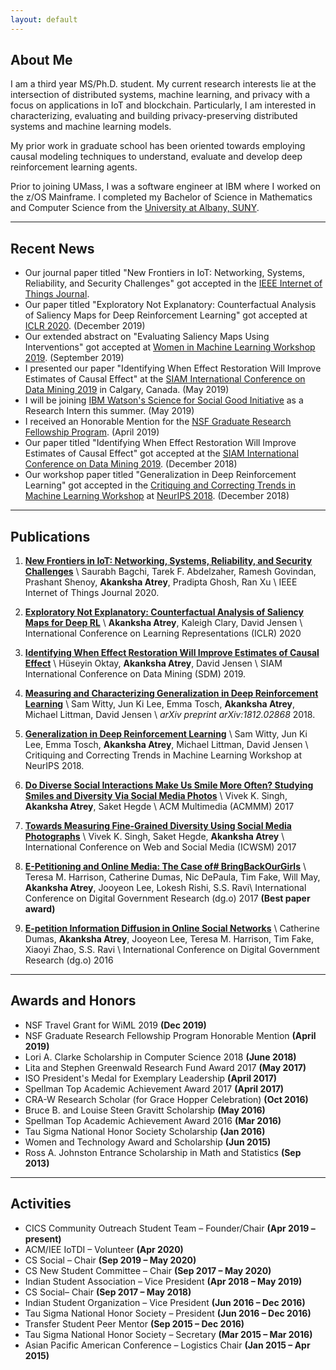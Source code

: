 ```yaml
---
layout: default
---
```


## About Me

I am a third year MS/Ph.D. student. My current research interests lie at the intersection of distributed systems, machine learning, and privacy with a focus on applications in IoT and blockchain. Particularly, I am interested in characterizing, evaluating and building privacy-preserving distributed systems and machine learning models. 

My prior work in graduate school has been oriented towards employing causal modeling techniques to understand, evaluate and develop deep reinforcement learning agents.

Prior to joining UMass, I was a software engineer at IBM where I worked on the z/OS Mainframe. I completed my Bachelor of Science in Mathematics and Computer Science from the [University at Albany, SUNY](https://www.albany.edu/).

---

## Recent News

* Our journal paper titled "New Frontiers in IoT: Networking, Systems, Reliability, and Security Challenges" got accepted in the [IEEE Internet of Things Journal](https://ieee-iotj.org/). 
* Our paper titled "Exploratory Not Explanatory: Counterfactual Analysis of Saliency Maps for Deep Reinforcement Learning" got accepted at [ICLR 2020](https://openreview.net/forum?id=rkl3m1BFDB). (December 2019)
* Our extended abstract on "Evaluating Saliency Maps Using Interventions" got accepted at [Women in Machine Learning Workshop 2019](https://wimlworkshop.org/2019/). (September 2019)
* I presented our paper "Identifying When Effect Restoration Will Improve Estimates of Causal Effect" at the [SIAM International Conference on Data Mining 2019](https://www.siam.org/Conferences/CM/Conference/sdm19) in Calgary, Canada. (May 2019)
* I will be joining [IBM Watson's Science for Social Good Initiative](https://www.research.ibm.com/science-for-social-good/) as a Research Intern this summer. (May 2019)
* I received an Honorable Mention for the [NSF Graduate Research Fellowship Program](https://www.nsfgrfp.org/). (April 2019)
* Our paper titled "Identifying When Effect Restoration Will Improve Estimates of Causal Effect" got accepted at the [SIAM International Conference on Data Mining 2019](https://www.siam.org/Conferences/CM/Main/sdm19). (December 2018)
* Our workshop paper titled "Generalization in Deep Reinforcement Learning" got accepted in the [Critiquing and Correcting Trends in Machine Learning Workshop](https://ml-critique-correct.github.io/) at [NeurIPS 2018](https://nips.cc/). (December 2018)

---

## Publications

1. [**New Frontiers in IoT: Networking, Systems, Reliability, and Security Challenges**](https://arxiv.org/abs/2005.07338) \\
	Saurabh Bagchi, Tarek F. Abdelzaher, Ramesh Govindan, Prashant Shenoy, **Akanksha Atrey**, Pradipta Ghosh, Ran Xu \\
	IEEE Internet of Things Journal 2020.

1. [**Exploratory Not Explanatory: Counterfactual Analysis of Saliency Maps for Deep RL**](papers/atrey_exploratory_iclr20.pdf) \\
	**Akanksha Atrey**, Kaleigh Clary, David Jensen \\
	International Conference on Learning Representations (ICLR) 2020 

1. [**Identifying When Effect Restoration Will Improve Estimates of Causal Effect**](papers/Oktay_Effect_SDM19.pdf) \\
	Hüseyin Oktay, **Akanksha Atrey**, David Jensen \\
	SIAM International Conference on Data Mining (SDM) 2019.

1. [**Measuring and Characterizing Generalization in Deep Reinforcement Learning**](https://arxiv.org/abs/1812.02868) \\
	Sam Witty, Jun Ki Lee, Emma Tosch, **Akanksha Atrey**, Michael Littman, David Jensen \\
	_arXiv preprint arXiv:1812.02868_ 2018.

1. [**Generalization in Deep Reinforcement Learning**](papers/Witty_Generalization_NeurIPS18.pdf) \\
	Sam Witty, Jun Ki Lee, Emma Tosch, **Akanksha Atrey**, Michael Littman, David Jensen \\
	Critiquing and Correcting Trends in Machine Learning Workshop at NeurIPS 2018.

1. [**Do Diverse Social Interactions Make Us Smile More Often? Studying Smiles and Diversity Via Social Media Photos**](https://wp.comminfo.rutgers.edu/vsingh/wp-content/uploads/sites/110/2017/10/ACMMM_Singh_Diversity_Smile.pdf) \\
	Vivek K. Singh, **Akanksha Atrey**, Saket Hegde \\
	ACM Multimedia (ACMMM) 2017

1. [**Towards Measuring Fine-Grained Diversity Using Social Media Photographs**](https://pdfs.semanticscholar.org/e60b/a225993d2ae438dec5bb6918b29d3e344006.pdf) \\
	Vivek K. Singh, Saket Hegde, **Akanksha Atrey** \\
	International Conference on Web and Social Media (ICWSM) 2017

1. [**E-Petitioning and Online Media: The Case of# BringBackOurGirls**](https://dl.acm.org/citation.cfm?id=3085320) \\
	Teresa M. Harrison, Catherine Dumas, Nic DePaula, Tim Fake, Will May, **Akanksha Atrey**, Jooyeon Lee, Lokesh Rishi, S.S. Ravi\\
	International Conference on Digital Government Research (dg.o) 2017 **(Best paper award)** 

1. [**E-petition Information Diffusion in Online Social Networks**](https://dl.acm.org/citation.cfm?id=2912227) \\
	Catherine Dumas, **Akanksha Atrey**, Jooyeon Lee, Teresa M. Harrison, Tim Fake, Xiaoyi Zhao, S.S. Ravi \\
	International Conference on Digital Government Research (dg.o) 2016

---

## Awards and Honors

* NSF Travel Grant for WiML 2019 **(Dec 2019)**
* NSF Graduate Research Fellowship Program Honorable Mention **(April 2019)**
* Lori A. Clarke Scholarship in Computer Science 2018 **(June 2018)**
* Lita and Stephen Greenwald Research Fund Award 2017 **(May 2017)**
* ISO President's Medal for Exemplary Leadership **(April 2017)**
* Spellman Top Academic Achievement Award 2017 **(April 2017)**
* CRA-W Research Scholar (for Grace Hopper Celebration) **(Oct 2016)**
* Bruce B. and Louise Steen Gravitt Scholarship **(May 2016)**
* Spellman Top Academic Achievement Award 2016 **(Mar 2016)**
* Tau Sigma National Honor Society Scholarship **(Jan 2016)**
* Women and Technology Award and Scholarship **(Jun 2015)**
* Ross A. Johnston Entrance Scholarship in Math and Statistics **(Sep 2013)**

---

## Activities

* CICS Community Outreach Student Team – Founder/Chair **(Apr 2019 – present)**
* ACM/IEE IoTDI – Volunteer **(Apr 2020)**
* CS Social – Chair **(Sep 2019 – May 2020)**
* CS New Student Committee – Chair **(Sep 2017 – May 2020)**
* Indian Student Association – Vice President **(Apr 2018 – May 2019)**
* CS Social– Chair **(Sep 2017 – May 2018)**
* Indian Student Organization – Vice President **(Jun 2016 – Dec 2016)**
* Tau Sigma National Honor Society – President **(Jun 2016 – Dec 2016)**
* Transfer Student Peer Mentor **(Sep 2015 – Dec 2016)**
* Tau Sigma National Honor Society – Secretary **(Mar 2015 – Mar 2016)**
* Asian Pacific American Conference – Logistics Chair **(Jan 2015 – Apr 2015)**

